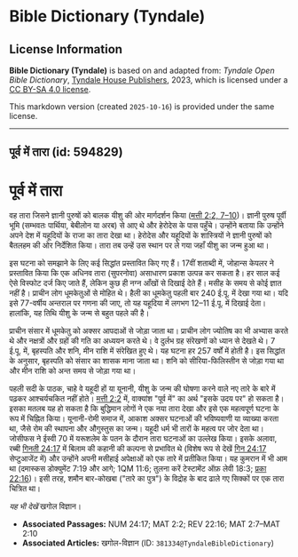 # Bible Dictionary (Tyndale)

## License Information

**Bible Dictionary (Tyndale)** is based on and adapted from: _Tyndale Open Bible Dictionary_, [Tyndale House Publishers](https://tyndaleopenresources.com/), 2023, which is licensed under a [CC BY-SA 4.0 license](https://creativecommons.org/licenses/by-sa/4.0/legalcode.en).

This markdown version (created `2025-10-16`) is provided under the same license.



--------------------------------

## पूर्व में तारा (id: 594829)

पूर्व में तारा
==============

वह तारा जिसने ज्ञानी पुरुषों को बालक यीशु की ओर मार्गदर्शन किया ([मत्ती 2:2, 7](https://ref.ly/Matt2:2,Matt2:7-Matt2:10)[–](https://ref.ly/Matt2:2)[10](https://ref.ly/Matt2:2,Matt2:7-Matt2:10))। ज्ञानी पुरुष पूर्वी भूमि (सम्भवतः पार्थिया, बेबीलोन या अरब) से आए थे और हेरोदेस के पास पहुँचे। उन्होंने बताया कि उन्होंने अपने देश में यहूदियों के राजा का तारा देखा था। हेरोदेस और यहूदियों के शास्त्रियों ने ज्ञानी पुरुषों को बैतलहम की ओर निर्देशित किया। तारा तब उन्हें उस स्थान पर ले गया जहाँ यीशु का जन्म हुआ था।

इस घटना को समझाने के लिए कई सिद्धांत प्रस्तावित किए गए हैं। 17वीं शताब्दी में, जोहान्स केपलर ने प्रस्तावित किया कि एक अधिनव तारा (सुपरनोवा) असाधारण प्रकाश उत्पन्न कर सकता है। हर साल कई ऐसे विस्फोट दर्ज किए जाते हैं, लेकिन कुछ ही नग्न आँखों से दिखाई देते हैं। मसीह के समय से कोई ज्ञात नहीं है। प्राचीन लोग धूमकेतुओं से मोहित थे। हैली का धूमकेतु पहली बार 240 ई.पू. में देखा गया था। यदि इसे 77\-वर्षीय अन्तराल पर गणना की जाए, तो यह यहूदिया में लगभग 12–11 ई.पू. में दिखाई देता। हालांकि, यह तिथि यीशु के जन्म से बहुत पहले की है।

प्राचीन संसार में धूमकेतु को अक्सर आपदाओं से जोड़ा जाता था। प्राचीन लोग ज्योतिष का भी अभ्यास करते थे और नक्षत्रों और ग्रहों की गति का अध्ययन करते थे। वे दुर्लभ ग्रह संरेखणों को ध्यान से देखते थे। 7 ई.पू. में, बृहस्पति और शनि, मीन राशि में संरेखित हुए थे। यह घटना हर 257 वर्षों में होती है। इस सिद्धांत के अनुसार, बृहस्पति को संसार का शासक माना जाता था। शनि को सीरिया\-फिलिस्तीन से जोड़ा गया था और मीन राशि को अन्त समय से जोड़ा गया था।

पहली सदी के पाठक, चाहे वे यहूदी हों या यूनानी, यीशु के जन्म की घोषणा करने वाले नए तारे के बारे में पढ़कर आश्चर्यचकित नहीं होते। [मत्ती 2:2](https://ref.ly/Matt2:2) में, वाक्यांश "पूर्व में" का अर्थ "इसके उदय पर" हो सकता है। इसका मतलब यह हो सकता है कि बुद्धिमान लोगों ने एक नया तारा देखा और इसे एक महत्वपूर्ण घटना के रूप में चिह्नित किया। यूनानी\-रोमी समाज में, आकाश अक्सर घटनाओं की भविष्यवाणी या व्याख्या करता था, जैसे रोम की स्थापना और औगुस्तुस का जन्म। यहूदी धर्म भी तारों के महत्व पर जोर देता था। जोसीफस ने ईस्वी 70 में यरूशलेम के पतन के दौरान तारा घटनाओं का उल्लेख किया। इसके अलावा, रब्बी [गिनती 24:17](https://ref.ly/Num24:17) में बिलाम की कहानी की कल्पना से प्रभावित थे (विशेष रूप से देखें [गिन 24:17](https://ref.ly/Num24:17) सेप्टुआजेंट में) और उन्होंने अपनी मसीहाई अपेक्षाओं को एक तारे में प्रतीकित किया। यह कुमरान में भी आम था (दमास्कस डोक्युमेंट 7:19 और आगे; 1QM 11:6; तुलना करें टेस्टामेंट ऑफ़ लेवी 18:3; [प्रका 22:16](https://ref.ly/Rev22:16))। इसी तरह, शमौन बार\-कोखबा ("तारे का पुत्र") के विद्रोह के बाद ढाले गए सिक्कों पर एक तारा चित्रित था।

*यह भी देखें* खगोल विज्ञान।

* **Associated Passages:** NUM 24:17; MAT 2:2; REV 22:16; MAT 2:7–MAT 2:10
* **Associated Articles:** खगोल-विज्ञान (ID: `381334@TyndaleBibleDictionary`)


